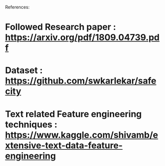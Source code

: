 References:

# Followed Research paper : https://arxiv.org/pdf/1809.04739.pdf
# Dataset : https://github.com/swkarlekar/safecity
# Text related Feature engineering techniques : https://www.kaggle.com/shivamb/extensive-text-data-feature-engineering
